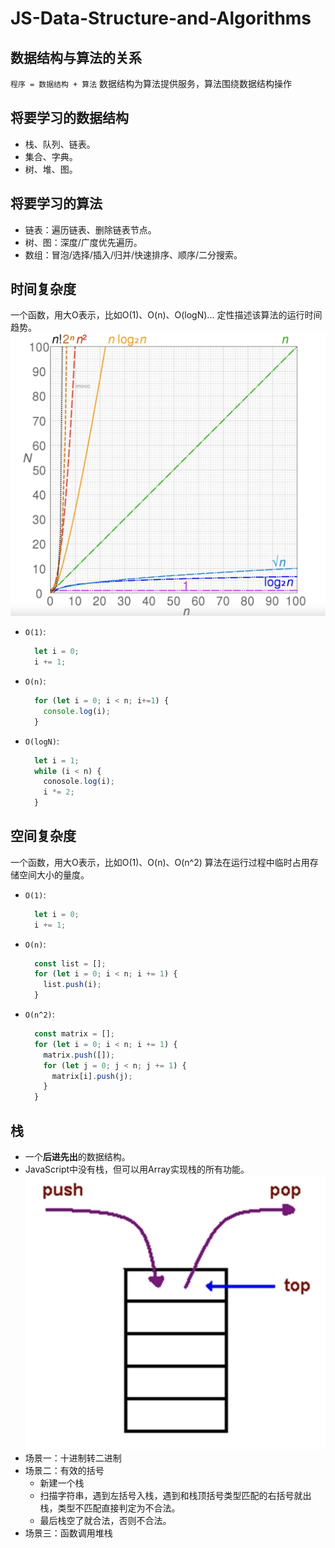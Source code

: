 # JS-Data-Structure-and-Algorithms

## 数据结构与算法的关系
`程序 = 数据结构 + 算法`
数据结构为算法提供服务，算法围绕数据结构操作

## 将要学习的数据结构
- 栈、队列、链表。
- 集合、字典。
- 树、堆、图。

## 将要学习的算法
- 链表：遍历链表、删除链表节点。
- 树、图：深度/广度优先遍历。
- 数组：冒泡/选择/插入/归并/快速排序、顺序/二分搜索。

## 时间复杂度
一个函数，用大O表示，比如O(1)、O(n)、O(logN)...
定性描述该算法的运行时间趋势。
![Alt text](image.png)
- `O(1)`:
  ```js
    let i = 0;
    i += 1;
  ```
- `O(n)`:
  ```js
    for (let i = 0; i < n; i+=1) {
      console.log(i);
    }
  ```
- `O(logN)`:
  ```js
    let i = 1;
    while (i < n) {
      conosole.log(i);
      i *= 2;
    }
  ```

## 空间复杂度
一个函数，用大O表示，比如O(1)、O(n)、O(n^2)
算法在运行过程中临时占用存储空间大小的量度。
- `O(1)`:
  ```js
    let i = 0;
    i += 1;
  ```
- `O(n)`:
  ```js
    const list = [];
    for (let i = 0; i < n; i += 1) {
      list.push(i);
    }
  ```
- `O(n^2)`:
  ```js
    const matrix = [];
    for (let i = 0; i < n; i += 1) {
      matrix.push([]);
      for (let j = 0; j < n; j += 1) {
        matrix[i].push(j);
      }
    }
  ```

## 栈
  - 一个**后进先出**的数据结构。
  - JavaScript中没有栈，但可以用Array实现栈的所有功能。
![Alt text](image-1.png)
  - 场景一：十进制转二进制
  - 场景二：有效的括号
    - 新建一个栈
    - 扫描字符串，遇到左括号入栈，遇到和栈顶括号类型匹配的右括号就出栈，类型不匹配直接判定为不合法。
    - 最后栈空了就合法，否则不合法。
  - 场景三：函数调用堆栈
